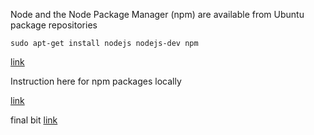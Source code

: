 Node and the Node Package Manager (npm) are available from Ubuntu package repositories

```
sudo apt-get install nodejs nodejs-dev npm
```

[link](http://blog.nodeknockout.com/post/65463770933/how-to-install-node-js-and-npm)

Instruction here for npm packages locally

[link](https://github.com/sindresorhus/guides/blob/master/npm-global-without-sudo.md)

final bit
[link](http://stackoverflow.com/questions/25804310/karma-runner-on-ubuntu-usr-bin-env-node-no-such-file-or-directory-error)
